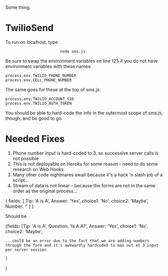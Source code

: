 Some thing. 


# TwilioSend

To run on localhost, type:
	    
	                        node sms.js

Be sure to swap the environment variables on line 125 if you do not have environment variables with these names:

	process.env.TWILIO_PHONE_NUMBER
	process.env.CELL_PHONE_NUMBER

The same goes for these at the top of sms.js: 

	process.env.TWILIO_ACCOUNT_SID
	process.env.TWILIO_AUTH_TOKEN
	
You should be able to hard-code the info in the outermost scope of sms.js, though, and be good to go. 


# Needed Fixes
1. Phone number input is hard-coded to 3, so successive server calls is not possible
2. This is not deployable on Heroku for some reason - need to do some research on Web Hooks
3. Many other code nightmares await because it's a hack 'n slash job of a script...
4. Stream of data is not linear - because the forms are not in the same order as the original process...

{ fields: 
   [ Tip: 'A is A',
     Answer: 'Yes',
     choice1: 'No',
     choice2: 'Maybe',
     Number: '' ] 
}

Should be

{fields:
    [Tip: 'A is A',
    Question: 'Is A A?',
    Answer: 'Yes',
    choice1: 'No',
    choice2: 'Maybe',
    
    ...could be an error due to the fact that we are adding numbers through the form and it's awkwardly hardcoded to max out at 3 input per server session

    ]
}